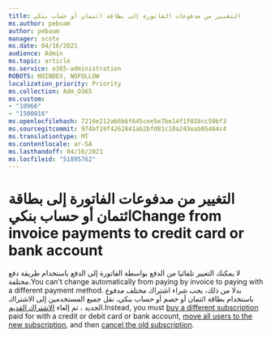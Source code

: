 ```yaml
---
title: التغيير من مدفوعات الفاتورة إلى بطاقة ائتمان أو حساب بنكي
ms.author: pebuam
author: pebaum
manager: scotv
ms.date: 04/16/2021
audience: Admin
ms.topic: article
ms.service: o365-administration
ROBOTS: NOINDEX, NOFOLLOW
localization_priority: Priority
ms.collection: Adm_O365
ms.custom:
- "10966"
- "1500016"
ms.openlocfilehash: 7216e212a66b6f645cee5e7be14f1f038cc50bf3
ms.sourcegitcommit: 974bf19f4262841ab2bfd81c10a243eab05484c4
ms.translationtype: MT
ms.contentlocale: ar-SA
ms.lasthandoff: 04/16/2021
ms.locfileid: "51895762"
---
```

# <a name="change-from-invoice-payments-to-credit-card-or-bank-account"></a><span data-ttu-id="b5770-102">التغيير من مدفوعات الفاتورة إلى بطاقة ائتمان أو حساب بنكي</span><span class="sxs-lookup"><span data-stu-id="b5770-102">Change from invoice payments to credit card or bank account</span></span>

<span data-ttu-id="b5770-103">لا يمكنك التغيير تلقائيا من الدفع بواسطة الفاتورة إلى الدفع باستخدام طريقة دفع مختلفة.</span><span class="sxs-lookup"><span data-stu-id="b5770-103">You can't change automatically from paying by invoice to paying with a different payment method.</span></span> <span data-ttu-id="b5770-104">بدلا من [](https://docs.microsoft.com/microsoft-365/commerce/try-or-buy-microsoft-365#buy-a-different-subscription) ذلك، يجب شراء اشتراك مختلف مدفوع باستخدام بطاقة [](https://docs.microsoft.com/microsoft-365/commerce/subscriptions/move-users-different-subscription)ائتمان أو خصم أو حساب بنكي، نقل جميع المستخدمين إلى الاشتراك الجديد ، ثم إلغاء [الاشتراك القديم](https://docs.microsoft.com/microsoft-365/commerce/subscriptions/cancel-your-subscription).</span><span class="sxs-lookup"><span data-stu-id="b5770-104">Instead, you must [buy a different subscription](https://docs.microsoft.com/microsoft-365/commerce/try-or-buy-microsoft-365#buy-a-different-subscription) paid for with a credit or debit card or bank account, [move all users to the new subscription](https://docs.microsoft.com/microsoft-365/commerce/subscriptions/move-users-different-subscription), and then [cancel the old subscription](https://docs.microsoft.com/microsoft-365/commerce/subscriptions/cancel-your-subscription).</span></span> 